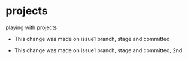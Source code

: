 # projects
playing with projects

- This change was made on issue1 branch, stage and committed

- This change was made on issue1 branch, stage and committed, 2nd

